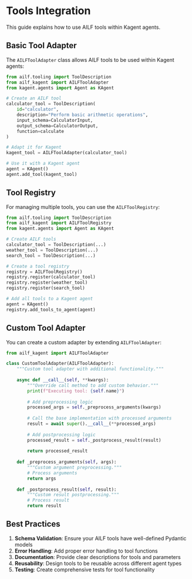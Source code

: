 # Tools Integration

This guide explains how to use AILF tools within Kagent agents.

## Basic Tool Adapter

The `AILFToolAdapter` class allows AILF tools to be used within Kagent agents:

```python
from ailf.tooling import ToolDescription
from ailf_kagent import AILFToolAdapter
from kagent.agents import Agent as KAgent

# Create an AILF tool
calculator_tool = ToolDescription(
    id="calculator",
    description="Perform basic arithmetic operations",
    input_schema=CalculatorInput,
    output_schema=CalculatorOutput,
    function=calculate
)

# Adapt it for Kagent
kagent_tool = AILFToolAdapter(calculator_tool)

# Use it with a Kagent agent
agent = KAgent()
agent.add_tool(kagent_tool)
```

## Tool Registry

For managing multiple tools, you can use the `AILFToolRegistry`:

```python
from ailf.tooling import ToolDescription
from ailf_kagent import AILFToolRegistry
from kagent.agents import Agent as KAgent

# Create AILF tools
calculator_tool = ToolDescription(...)
weather_tool = ToolDescription(...)
search_tool = ToolDescription(...)

# Create a tool registry
registry = AILFToolRegistry()
registry.register(calculator_tool)
registry.register(weather_tool)
registry.register(search_tool)

# Add all tools to a Kagent agent
agent = KAgent()
registry.add_tools_to_agent(agent)
```

## Custom Tool Adapter

You can create a custom adapter by extending `AILFToolAdapter`:

```python
from ailf_kagent import AILFToolAdapter

class CustomToolAdapter(AILFToolAdapter):
    """Custom tool adapter with additional functionality."""
    
    async def __call__(self, **kwargs):
        """Override call method to add custom behavior."""
        print(f"Executing tool: {self.name}")
        
        # Add preprocessing logic
        processed_args = self._preprocess_arguments(kwargs)
        
        # Call the base implementation with processed arguments
        result = await super().__call__(**processed_args)
        
        # Add postprocessing logic
        processed_result = self._postprocess_result(result)
        
        return processed_result
        
    def _preprocess_arguments(self, args):
        """Custom argument preprocessing."""
        # Process arguments
        return args
        
    def _postprocess_result(self, result):
        """Custom result postprocessing."""
        # Process result
        return result
```

## Best Practices

1. **Schema Validation**: Ensure your AILF tools have well-defined Pydantic models
2. **Error Handling**: Add proper error handling to tool functions
3. **Documentation**: Provide clear descriptions for tools and parameters
4. **Reusability**: Design tools to be reusable across different agent types
5. **Testing**: Create comprehensive tests for tool functionality
